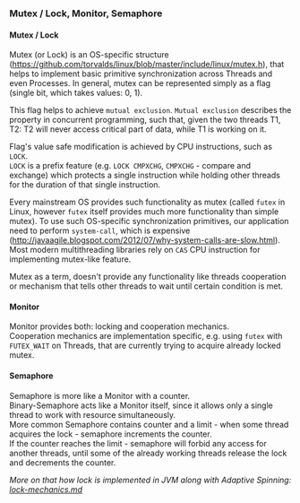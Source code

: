 ### Mutex / Lock, Monitor, Semaphore

#### Mutex / Lock
Mutex (or Lock) is an OS-specific structure (https://github.com/torvalds/linux/blob/master/include/linux/mutex.h), that helps to implement basic primitive synchronization across Threads and even Processes. In general, mutex can be represented simply as a flag (single bit, which takes values: 0, 1).  

This flag helps to achieve `mutual exclusion`. `Mutual exclusion` describes the property in concurrent programming, such that, given the two threads T1, T2: T2 will never access critical part of data, while T1 is working on it. 

Flag's value safe modification is achieved by CPU instructions, such as `LOCK`.  
`LOCK` is a prefix feature (e.g. `LOCK CMPXCHG`, `CMPXCHG` - compare and exchange) which protects a single instruction while holding other threads for the duration of that single instruction.


Every mainstream OS provides such functionality as mutex (called `futex` in Linux, however `futex` itself provides much more functionality than simple mutex). To use such OS-specific synchronization primitives, our application need to perform `system-call`, which is expensive (http://javaagile.blogspot.com/2012/07/why-system-calls-are-slow.html).  
Most modern multithreading libraries rely on `CAS` CPU instruction for implementing mutex-like feature. 


Mutex as a term, doesn't provide any functionality like threads cooperation or mechanism that tells other threads to wait until certain condition is met.


#### Monitor

Monitor provides both: locking and cooperation mechanics.  
Cooperation mechanics are implementation specific, e.g. using `futex` with `FUTEX_WAIT` on Threads, that are currently trying to acquire already locked mutex.


#### Semaphore

Semaphore is more like a Monitor with a counter.  
Binary-Semaphore acts like a Monitor itself, since it allows only a single thread to work with resource simultaneously.  
More common Semaphore contains counter and a limit - when some thread acquires the lock - semaphore increments the counter.  
If the counter reaches the limit - semaphore will forbid any access for another threads, until some of the already working threads release the lock and decrements the counter.  


*More on that how lock is implemented in JVM along with Adaptive Spinning:  [lock-mechanics.md](lock-mechanics.md)*
